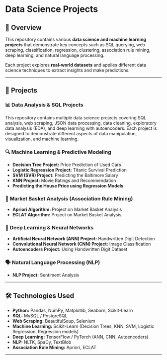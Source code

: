 # Data Science Projects  

## 📌 Overview  
This repository contains various **data science and machine learning projects** that demonstrate key concepts such as SQL querying, web scraping, classification, regression, clustering, association rule mining, deep learning, and natural language processing.  

Each project explores **real-world datasets** and applies different data science techniques to extract insights and make predictions.  

---

## 📂 Projects  

### 📊 **Data Analysis & SQL Projects**  
This repository contains multiple data science projects covering SQL analysis, web scraping, JSON data processing, data cleaning, exploratory data analysis (EDA), and deep learning with autoencoders. Each project is designed to demonstrate different aspects of data manipulation, visualization, and machine learning.  

### 🔍 **Machine Learning & Predictive Modeling**  
- **Decision Tree Project:** Price Prediction of Used Cars  
- **Logistic Regression Project:** Titanic Survival Prediction  
- **SVM (SVR) Project:** Predicting the Baltimore Salary  
- **KNN Project:** Movie Ratings and Recommendation  
- **Predicting the House Price using Regression Models**  

### 🛒 **Market Basket Analysis (Association Rule Mining)**  
- **Apriori Algorithm:** Project on Market Basket Analysis  
- **ECLAT Algorithm:** Project on Market Basket Analysis  

### 🧠 **Deep Learning & Neural Networks**  
- **Artificial Neural Network (ANN) Project:** Handwritten Digit Detection  
- **Convolutional Neural Network (CNN) Project:** Image Classification  
- **Autoencoders Project:** Using Handwritten Digit Dataset  

### 🗣 **Natural Language Processing (NLP)**  
- **NLP Project:** Sentiment Analysis  

---

## 🛠️ Technologies Used  
- **Python:** Pandas, NumPy, Matplotlib, Seaborn, Scikit-Learn  
- **SQL:** MySQL / PostgreSQL  
- **Web Scraping:** BeautifulSoup, Selenium  
- **Machine Learning:** Scikit-Learn (Decision Trees, KNN, SVM, Logistic Regression, Regression models)  
- **Deep Learning:** TensorFlow / PyTorch (ANN, CNN, Autoencoders)  
- **NLP:** NLTK, SpaCy, TextBlob  
- **Association Rule Mining:** Apriori, ECLAT  

---


